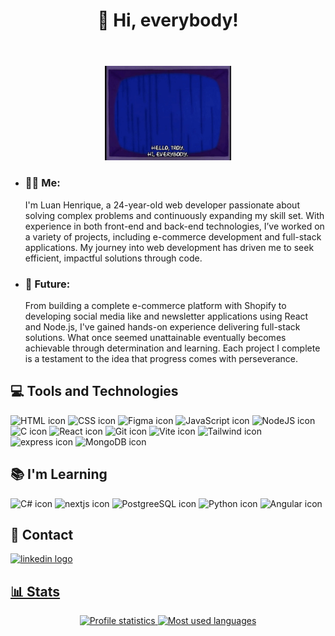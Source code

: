 <head>
  <link rel="stylesheet" type='text/css' href="https://cdn.jsdelivr.net/gh/devicons/devicon@latest/devicon.min.css" />
</head>
<header>
  <h1>👋 Hi, everybody!</h1>
</header>
<body>
  <div align="center">
    <img loading="lazy" width="40%" height="40%" src="./drnick.gif"/>
  </div>
  <ul>
    <li><h3>🙋🏽 Me:</h3> I'm Luan Henrique, a 24-year-old web developer passionate about solving complex problems and continuously expanding my skill set. With experience in both front-end and back-end technologies, I’ve worked on a variety of projects, including e-commerce development and full-stack applications. My journey into web development has driven me to seek efficient, impactful solutions through code.</li>
    <li><h3>🚀 Future:</h3>From building a complete e-commerce platform with Shopify to developing social media like and newsletter applications using React and Node.js, I've gained hands-on experience delivering full-stack solutions. What once seemed unattainable eventually becomes achievable through determination and learning. Each project I complete is a testament to the idea that progress comes with perseverance.</li>
  </ul>
  <h2>💻 Tools and Technologies</h2>
  <div display="flex">
    <img alt="HTML icon" loading="lazy" src="https://cdn.jsdelivr.net/gh/devicons/devicon@latest/icons/html5/html5-original.svg" height="100em"/>
    <img alt="CSS icon" loading="lazy" src="https://cdn.jsdelivr.net/gh/devicons/devicon@latest/icons/css3/css3-original.svg" height="100em"/>
    <img alt="Figma icon" loading="lazy" src="https://cdn.jsdelivr.net/gh/devicons/devicon@latest/icons/figma/figma-original.svg" height="100em"/>
    <img alt="JavaScript icon" loading="lazy" src="https://cdn.jsdelivr.net/gh/devicons/devicon@latest/icons/javascript/javascript-plain.svg" height="100em"/>
    <img alt="NodeJS icon" loading="lazy" src="https://cdn.jsdelivr.net/gh/devicons/devicon@latest/icons/nodejs/nodejs-original-wordmark.svg" height="100em"/>
    <img alt="C icon" src="https://cdn.jsdelivr.net/gh/devicons/devicon@latest/icons/c/c-original.svg" height="100em" />
    <img alt="React icon" loading="lazy" src="https://cdn.jsdelivr.net/gh/devicons/devicon@latest/icons/react/react-original.svg" height="100em"/>
    <img alt="Git icon" loading="lazy" src="https://cdn.jsdelivr.net/gh/devicons/devicon@latest/icons/git/git-original.svg" height="100em"/>
    <img  alt="Vite icon" src="https://cdn.jsdelivr.net/gh/devicons/devicon@latest/icons/vitejs/vitejs-original.svg" height="100em"/>
    <img alt="Tailwind icon" loading="lazy" src="https://cdn.jsdelivr.net/gh/devicons/devicon@latest/icons/tailwindcss/tailwindcss-original.svg" height="100em"/>
    <img alt="express icon" src="https://cdn.jsdelivr.net/gh/devicons/devicon@latest/icons/express/express-original-wordmark.svg" height="100em"/>
    <img alt="MongoDB icon" src="https://cdn.jsdelivr.net/gh/devicons/devicon@latest/icons/mongodb/mongodb-original-wordmark.svg" height="100em" />
    
  </div>
  <h2>📚 I'm Learning</h2>
  <div display="flex">
    <img alt="C# icon" src="https://cdn.jsdelivr.net/gh/devicons/devicon@latest/icons/csharp/csharp-original.svg" height="100em" />
    <img alt="nextjs icon" src="https://cdn.jsdelivr.net/gh/devicons/devicon@latest/icons/nextjs/nextjs-original-wordmark.svg" height="100em" />
    <img alt="PostgreeSQL icon" src="https://cdn.jsdelivr.net/gh/devicons/devicon@latest/icons/postgresql/postgresql-original-wordmark.svg" height="100em"/>
    <img alt="Python icon" src="https://cdn.jsdelivr.net/gh/devicons/devicon@latest/icons/python/python-original.svg" height="100em"/>
    <img alt="Angular icon" src="https://cdn.jsdelivr.net/gh/devicons/devicon@latest/icons/angular/angular-original.svg" height="100em" />
  </div>
  <section>
  <h2>💬 Contact</h2>
    <a href="https://www.linkedin.com/in/luanhenriquee14/?locale=en_US">
      <img alt="linkedin logo"src="https://cdn.jsdelivr.net/gh/devicons/devicon@latest/icons/linkedin/linkedin-original.svg"  height="100em"/>
    </a>
  <div>
<a href="https://github.com/seu-usuário-aqui">
</div>
   <h2>📊 Stats</h2>
  <div display="flex" align="center">
    <a href="https://github.com/Lhenrick?tab=repositories">
      <img alt="Profile statistics" loading="lazy" height="180em" src="https://github-readme-stats.vercel.app/api?username=Lhenrick&show_icons=true&theme=radical"/>
      <img alt="Most used languages" loading="lazy" height="180em" src="https://github-readme-stats.vercel.app/api/top-langs/?username=Lhenrick&layout=compact&theme=radical"/>
    </a>
  </div>
</section>
  
  
</body>




<!--
**Lhenrick/Lhenrick** is a ✨ _special_ ✨ repository because its `README.md` (this file) appears on your GitHub profile.

Here are some ideas to get you started:

- 🔭 I’m currently working on ...
- 🌱 I’m currently learning ...
- 👯 I’m looking to collaborate on ...
- 🤔 I’m looking for help with ...
- 💬 Ask me about ...
- 📫 How to reach me: ...
- 😄 Pronouns: ...
- ⚡ Fun fact: ...
-->
